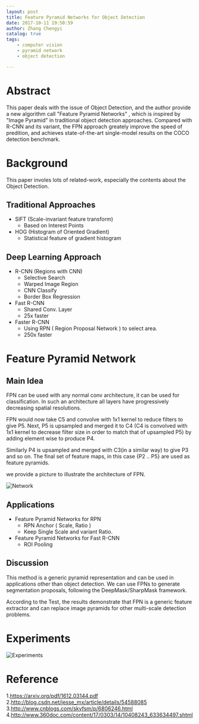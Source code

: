 ```yaml
---
layout: post
title: Feature Pyramid Networks for Object Detection
date: 2017-10-11 19:50:59
author: Zhang Chengyi
catalog: true
tags:
	- computer vision
	- pyramid network
	- object detection

---
```


# Abstract

This paper deals with the issue of Object Detection, and
the author provide a new algorithm call "Feature Pyramid Networks"
, which is inspired by "Image Pyramid" in traditional object
detection approaches. Compared with R-CNN and its variant, the 
FPN approach greately improve the speed of predition, and achieves state-of-the-art single-model results on the COCO detection benchmark.

# Background

This paper involes lots of related-work, especially the contents
about the Object Detection.

## Traditional Approaches
- SIFT (Scale-invariant feature transform)
    - Based on Interest Points 
- HOG (Histogram of Oriented Gradient)
    - Statistical feature of gradient histogram

## Deep Learning Approach 

- R-CNN (Regions with CNN)
    - Selective Search
    - Warped Image Region
    - CNN Classify
    - Border Box Regression
- Fast R-CNN
    - Shared Conv. Layer
    - 25x faster
- Faster R-CNN
    - Using RPN ( Region Proposal Network ) to select area.
    - 250x faster

# Feature Pyramid Network

## Main Idea

FPN can be used with any normal conv architecture, it can be used for classification. In such an architecture all layers have progressively decreasing spatial resolutions.

FPN would now take C5 and convolve with 1x1 kernel to reduce filters to give P5. Next, P5 is upsampled and merged it to C4 (C4 is convolved with 1x1 kernel to decrease filter size in order to match that of upsampled P5) by adding element wise to produce P4.

Similarly P4 is upsampled and merged with C3(in a similar way) to give P3 and so on. The final set of feature maps, in this case {P2 .. P5} are used as feature pyramids.

we provide a picture to illustrate the architecture of FPN.

![Network](https://i.imgur.com/oHFmpww.png)

## Applications

- Feature Pyramid Networks for RPN
    - RPN Anchor ( Scale, Ratio )
    - Keep Single Scale and variant Ratio.
- Feature Pyramid Networks for Fast R-CNN
    - ROI Pooling

## Discussion

This method is a generic pyramid representation and can be used in applications other than object detection. We can use FPNs to generate segmentation proposals, following the DeepMask/SharpMask framework.

According to the Test, the results demonstrate that FPN is a generic feature extractor and can replace image pyramids for other multi-scale detection problems.

# Experiments

![Experiments](https://i.imgur.com/NT70FZz.jpg)


# Reference

1.https://arxiv.org/pdf/1612.03144.pdf
2.http://blog.csdn.net/jesse_mx/article/details/54588085
3.http://www.cnblogs.com/skyfsm/p/6806246.html
4.http://www.360doc.com/content/17/0303/14/10408243_633634497.shtml